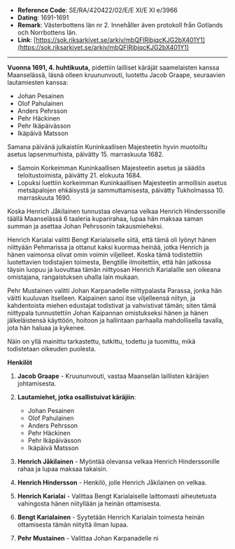 - **Reference Code**: SE/RA/420422/02/E/E XI/E XI e/3966
- **Dating**: 1691-1691
- **Remark**: Västerbottens län nr 2. Innehåller även protokoll från Gotlands och Norrbottens län.
- **Link**: [https://sok.riksarkivet.se/arkiv/mbQFlRibjqcKJG2bX401Y1](https://sok.riksarkivet.se/arkiv/mbQFlRibjqcKJG2bX401Y1)

---

**Vuonna 1691, 4. huhtikuuta,** pidettiin lailliset käräjät saamelaisten kanssa Maanselässä, läsnä olleen kruununvouti, luotettu Jacob Graape, seuraavien lautamiesten kanssa:

- Johan Pesainen
- Olof Pahulainen
- Anders Pehrsson
- Pehr Häckinen
- Pehr Ikäpäivässon
- Ikäpäivä Matsson

Samana päivänä julkaistiin Kuninkaallisen Majesteetin hyvin muotoiltu asetus lapsenmurhista, päivätty 15. marraskuuta 1682.
- Samoin Korkeimman Kuninkaallisen Majesteetin asetus ja säädös teloitustoimista, päivätty 21. elokuuta 1684.
- Lopuksi luettiin korkeimman Kuninkaallisen Majesteetin armollisin asetus metsäpalojen ehkäisystä ja sammuttamisesta, päivätty Tukholmassa 10. marraskuuta 1690.

Koska Henrich Jåkilainen tunnustaa olevansa velkaa Henrich Hinderssonille täällä Maanselässä 6 taaleria kuparirahaa, lupaa hän maksaa saman summan ja asettaa Johan Pehrssonin takausmieheksi.

Henrich Karialai valitti Bengt Karialaiselle siitä, että tämä oli lyönyt hänen niittyään Pehmarissa ja ottanut kaksi kuormaa heinää, jotka Henrich ja hänen vaimonsa olivat omin voimin viljelleet. Koska tämä todistettiin luotettavien todistajien toimesta, Bengtille ilmoitettiin, että hän jatkossa täysin luopuu ja luovuttaa tämän niittyosan Henrich Karialaille sen oikeana omistajana, rangaistuksen uhalla lain mukaan.

Pehr Mustainen valitti Johan Karpanadelle niittypalasta Parassa, jonka hän väitti kuuluvan itselleen. Kaipainen sanoi itse viljelleensä niityn, ja kahdentoista miehen edustajat todistivat ja vahvistivat tämän; siten tämä niittypala tunnustettiin Johan Kaipannan omistukseksi hänen ja hänen jälkeläistensä käyttöön, hoitoon ja hallintaan parhaalla mahdollisella tavalla, jota hän haluaa ja kykenee.

Näin on yllä mainittu tarkastettu, tutkittu, todettu ja tuomittu, mikä todistetaan oikeuden puolesta.

**Henkilöt**

1. **Jacob Graape** - Kruununvouti, vastaa Maanselän laillisten käräjien johtamisesta.

2. **Lautamiehet, jotka osallistuivat käräjiin**:
   
    - Johan Pesainen
    - Olof Pahulainen
    - Anders Pehrsson
    - Pehr Häckinen
    - Pehr Ikäpäivässon
    - Ikäpäivä Matsson

3. **Henrich Jåkilainen** - Myöntää olevansa velkaa Henrich Hinderssonille rahaa ja lupaa maksaa takaisin.

4. **Henrich Hindersson** - Henkilö, jolle Henrich Jåkilainen on velkaa.

5. **Henrich Karialai** - Valittaa Bengt Karialaiselle laittomasti aiheutetusta vahingosta hänen niityllään ja heinän ottamisesta.

6. **Bengt Karialainen** - Syytetään Henrich Karialain toimesta heinän ottamisesta tämän niityltä ilman lupaa.

7. **Pehr Mustainen** - Valittaa Johan Karpanadelle ni